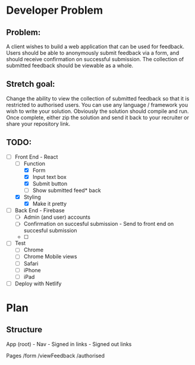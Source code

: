 # Developer Problem

## Problem:

A client wishes to build a web application that can be used for feedback.
Users should be able to anonymously submit feedback via a form, and should receive confirmation on successful submission.
The collection of submitted feedback should be viewable as a whole.

## Stretch goal:

Change the ability to view the collection of submitted feedback so that it is restricted to authorised users.
You can use any language / framework you wish to write your solution. Obviously the solution should compile and run.
Once complete, either zip the solution and send it back to your recruiter or share your repository link.

## TODO:

- [ ] Front End - React
  - [ ] Function
    - [x] Form
    - [x] Input text box
    - [x] Submit button
    - [ ] Show submitted feed\* back
  - [x] Styling
    - [x] Make it pretty
- [ ] Back End - Firebase
  - [ ] Admin (and user) accounts
  - [ ] Confirmation on succesful submission - Send to front end on succesful submission
  - [ ]
- [ ] Test
  - [ ] Chrome
  - [ ] Chrome Mobile views
  - [ ] Safari
  - [ ] iPhone
  - [ ] iPad
- [ ] Deploy with Netlify

# Plan

## Structure

App (root) - Nav - Signed in links - Signed out links

Pages
/form /viewFeedback /authorised
